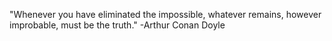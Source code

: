 "Whenever you have eliminated the impossible, whatever remains, however improbable, must be the truth."
-Arthur Conan Doyle
